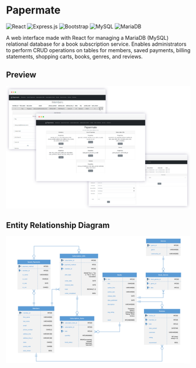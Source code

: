 # Papermate
![React](https://img.shields.io/badge/react-%2320232a.svg?style=for-the-badge&logo=react&logoColor=%2361DAFB)
![Express.js](https://img.shields.io/badge/express.js-%23404d59.svg?style=for-the-badge&logo=express&logoColor=%2361DAFB) ![Bootstrap](https://img.shields.io/badge/bootstrap-%238511FA.svg?style=for-the-badge&logo=bootstrap&logoColor=white) ![MySQL](https://img.shields.io/badge/mysql-%2300f.svg?style=for-the-badge&logo=mysql&logoColor=white) ![MariaDB](https://img.shields.io/badge/MariaDB-003545?style=for-the-badge&logo=mariadb&logoColor=white)


A web interface made with React for managing a MariaDB (MySQL) relational database for a book subscription service. Enables administrators to perform CRUD operations on tables for members, saved payments, billing statements, shopping carts, books, genres, and reviews.

## Preview 
![Papermate Preview](preview.png)

## Entity Relationship Diagram
![ERD](ERD.png)
